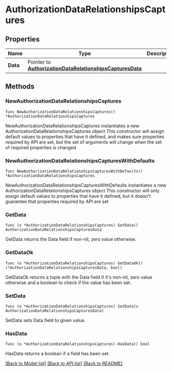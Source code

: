 # AuthorizationDataRelationshipsCaptures

## Properties

Name | Type | Description | Notes
------------ | ------------- | ------------- | -------------
**Data** | Pointer to [**AuthorizationDataRelationshipsCapturesData**](AuthorizationDataRelationshipsCapturesData.md) |  | [optional] 

## Methods

### NewAuthorizationDataRelationshipsCaptures

`func NewAuthorizationDataRelationshipsCaptures() *AuthorizationDataRelationshipsCaptures`

NewAuthorizationDataRelationshipsCaptures instantiates a new AuthorizationDataRelationshipsCaptures object
This constructor will assign default values to properties that have it defined,
and makes sure properties required by API are set, but the set of arguments
will change when the set of required properties is changed

### NewAuthorizationDataRelationshipsCapturesWithDefaults

`func NewAuthorizationDataRelationshipsCapturesWithDefaults() *AuthorizationDataRelationshipsCaptures`

NewAuthorizationDataRelationshipsCapturesWithDefaults instantiates a new AuthorizationDataRelationshipsCaptures object
This constructor will only assign default values to properties that have it defined,
but it doesn't guarantee that properties required by API are set

### GetData

`func (o *AuthorizationDataRelationshipsCaptures) GetData() AuthorizationDataRelationshipsCapturesData`

GetData returns the Data field if non-nil, zero value otherwise.

### GetDataOk

`func (o *AuthorizationDataRelationshipsCaptures) GetDataOk() (*AuthorizationDataRelationshipsCapturesData, bool)`

GetDataOk returns a tuple with the Data field if it's non-nil, zero value otherwise
and a boolean to check if the value has been set.

### SetData

`func (o *AuthorizationDataRelationshipsCaptures) SetData(v AuthorizationDataRelationshipsCapturesData)`

SetData sets Data field to given value.

### HasData

`func (o *AuthorizationDataRelationshipsCaptures) HasData() bool`

HasData returns a boolean if a field has been set.


[[Back to Model list]](../README.md#documentation-for-models) [[Back to API list]](../README.md#documentation-for-api-endpoints) [[Back to README]](../README.md)


